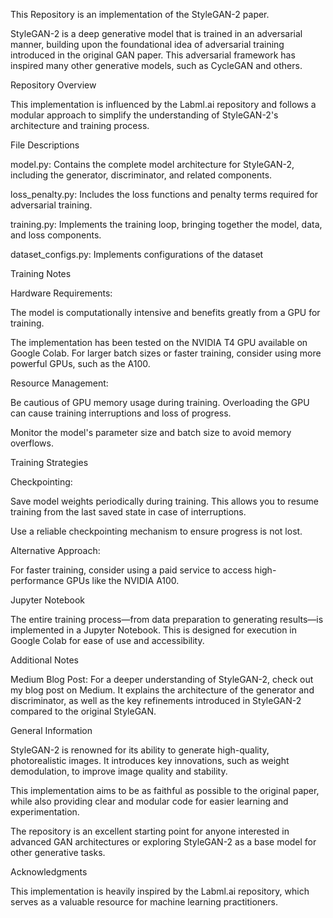 This Repository is an implementation of the StyleGAN-2 paper.

StyleGAN-2 is a deep generative model that is trained in an adversarial manner, building upon the foundational idea of adversarial training introduced in the original GAN paper. This adversarial framework has inspired many other generative models, such as CycleGAN and others.

Repository Overview

This implementation is influenced by the Labml.ai repository and follows a modular approach to simplify the understanding of StyleGAN-2's architecture and training process.

File Descriptions

  model.py: Contains the complete model architecture for StyleGAN-2, including the generator, discriminator, and related components.

  loss_penalty.py: Includes the loss functions and penalty terms required for adversarial training.

  training.py: Implements the training loop, bringing together the model, data, and loss components.

  dataset_configs.py: Implements configurations of the dataset

  Training Notes

Hardware Requirements:

  The model is computationally intensive and benefits greatly from a GPU for training.

  The implementation has been tested on the NVIDIA T4 GPU available on Google Colab. For larger batch sizes or faster training, consider using more powerful GPUs, such as the A100.

Resource Management:

  Be cautious of GPU memory usage during training. Overloading the GPU can cause training interruptions and loss of progress.

  Monitor the model's parameter size and batch size to avoid memory overflows.

Training Strategies

Checkpointing:

  Save model weights periodically during training. This allows you to resume training from the last saved state in case of interruptions.

  Use a reliable checkpointing mechanism to ensure progress is not lost.

Alternative Approach:

  For faster training, consider using a paid service to access high-performance GPUs like the NVIDIA A100.

Jupyter Notebook

  The entire training process—from data preparation to generating results—is implemented in a Jupyter Notebook. This is designed for execution in Google Colab for ease of use and accessibility.

Additional Notes

  Medium Blog Post:
  For a deeper understanding of StyleGAN-2, check out my blog post on Medium. It explains the architecture of the generator and discriminator, as well as the key refinements introduced in StyleGAN-2 compared to the original StyleGAN.

General Information

StyleGAN-2 is renowned for its ability to generate high-quality, photorealistic images. It introduces key innovations, such as weight demodulation, to improve image quality and stability.

  This implementation aims to be as faithful as possible to the original paper, while also providing clear and modular code for easier learning and experimentation.

  The repository is an excellent starting point for anyone interested in advanced GAN architectures or exploring StyleGAN-2 as a base model for other generative tasks.

Acknowledgments

  This implementation is heavily inspired by the Labml.ai repository, which serves as a valuable resource for machine learning practitioners.

